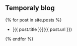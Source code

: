 ## Temporaly blog

{% for post in site.posts %}

- [{{ post.title }}]({{ post.url }})

{% endfor %} 